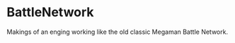 BattleNetwork
=============

Makings of an enging working like the old classic Megaman Battle Network.
